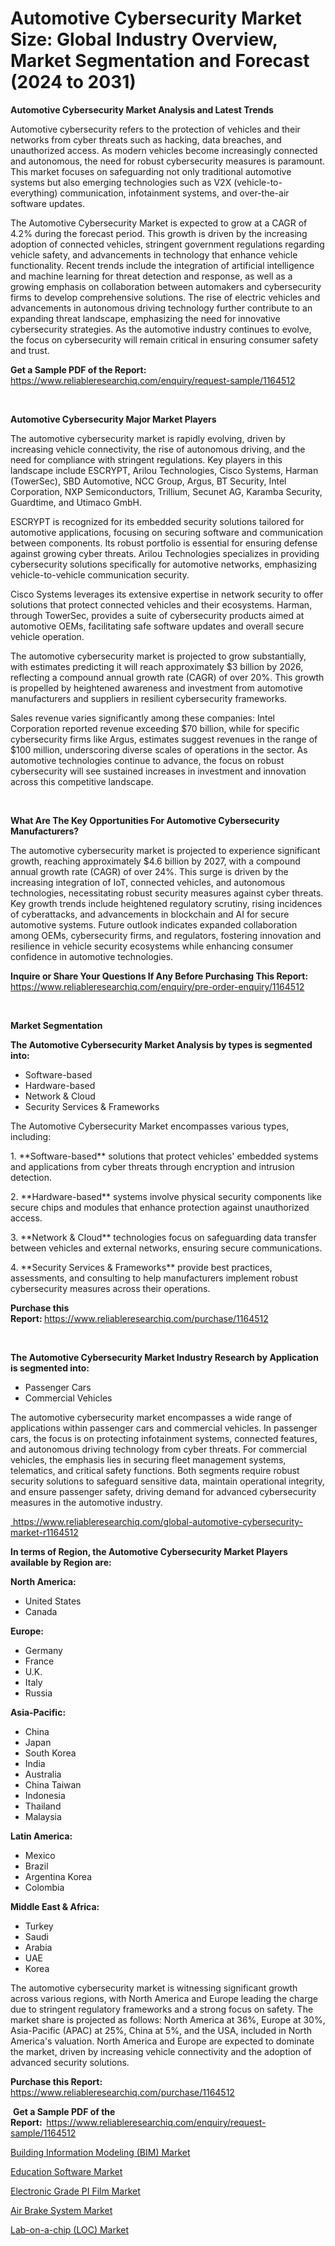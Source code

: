 <p><h1>Automotive Cybersecurity Market Size: Global Industry Overview, Market Segmentation and Forecast (2024 to 2031)</h1></p><p><strong>Automotive Cybersecurity Market Analysis and Latest Trends</strong></p>
<p><p>Automotive cybersecurity refers to the protection of vehicles and their networks from cyber threats such as hacking, data breaches, and unauthorized access. As modern vehicles become increasingly connected and autonomous, the need for robust cybersecurity measures is paramount. This market focuses on safeguarding not only traditional automotive systems but also emerging technologies such as V2X (vehicle-to-everything) communication, infotainment systems, and over-the-air software updates.</p><p>The Automotive Cybersecurity Market is expected to grow at a CAGR of 4.2% during the forecast period. This growth is driven by the increasing adoption of connected vehicles, stringent government regulations regarding vehicle safety, and advancements in technology that enhance vehicle functionality. Recent trends include the integration of artificial intelligence and machine learning for threat detection and response, as well as a growing emphasis on collaboration between automakers and cybersecurity firms to develop comprehensive solutions. The rise of electric vehicles and advancements in autonomous driving technology further contribute to an expanding threat landscape, emphasizing the need for innovative cybersecurity strategies. As the automotive industry continues to evolve, the focus on cybersecurity will remain critical in ensuring consumer safety and trust.</p></p>
<p><strong>Get a Sample PDF of the Report:&nbsp;</strong> <a href="https://www.reliableresearchiq.com/enquiry/request-sample/1164512?utm_campaign=1773&utm_medium=2&utm_source=Github&utm_content=ia&utm_term=02112024&utm_id=automotive-cybersecurity">https://www.reliableresearchiq.com/enquiry/request-sample/1164512</a></p>
<p>&nbsp;</p>
<p><strong>Automotive Cybersecurity Major Market Players</strong></p>
<p><p>The automotive cybersecurity market is rapidly evolving, driven by increasing vehicle connectivity, the rise of autonomous driving, and the need for compliance with stringent regulations. Key players in this landscape include ESCRYPT, Arilou Technologies, Cisco Systems, Harman (TowerSec), SBD Automotive, NCC Group, Argus, BT Security, Intel Corporation, NXP Semiconductors, Trillium, Secunet AG, Karamba Security, Guardtime, and Utimaco GmbH.</p><p>ESCRYPT is recognized for its embedded security solutions tailored for automotive applications, focusing on securing software and communication between components. Its robust portfolio is essential for ensuring defense against growing cyber threats. Arilou Technologies specializes in providing cybersecurity solutions specifically for automotive networks, emphasizing vehicle-to-vehicle communication security.</p><p>Cisco Systems leverages its extensive expertise in network security to offer solutions that protect connected vehicles and their ecosystems. Harman, through TowerSec, provides a suite of cybersecurity products aimed at automotive OEMs, facilitating safe software updates and overall secure vehicle operation.</p><p>The automotive cybersecurity market is projected to grow substantially, with estimates predicting it will reach approximately $3 billion by 2026, reflecting a compound annual growth rate (CAGR) of over 20%. This growth is propelled by heightened awareness and investment from automotive manufacturers and suppliers in resilient cybersecurity frameworks.</p><p>Sales revenue varies significantly among these companies: Intel Corporation reported revenue exceeding $70 billion, while for specific cybersecurity firms like Argus, estimates suggest revenues in the range of $100 million, underscoring diverse scales of operations in the sector. As automotive technologies continue to advance, the focus on robust cybersecurity will see sustained increases in investment and innovation across this competitive landscape.</p></p>
<p>&nbsp;</p>
<p><strong>What Are The Key Opportunities For Automotive Cybersecurity Manufacturers?</strong></p>
<p><p>The automotive cybersecurity market is projected to experience significant growth, reaching approximately $4.6 billion by 2027, with a compound annual growth rate (CAGR) of over 24%. This surge is driven by the increasing integration of IoT, connected vehicles, and autonomous technologies, necessitating robust security measures against cyber threats. Key growth trends include heightened regulatory scrutiny, rising incidences of cyberattacks, and advancements in blockchain and AI for secure automotive systems. Future outlook indicates expanded collaboration among OEMs, cybersecurity firms, and regulators, fostering innovation and resilience in vehicle security ecosystems while enhancing consumer confidence in automotive technologies.</p></p>
<p><strong>Inquire or Share Your Questions If Any Before Purchasing This Report:</strong> <a href="https://www.reliableresearchiq.com/enquiry/pre-order-enquiry/1164512?utm_campaign=1773&utm_medium=2&utm_source=Github&utm_content=ia&utm_term=02112024&utm_id=automotive-cybersecurity">https://www.reliableresearchiq.com/enquiry/pre-order-enquiry/1164512</a></p>
<p>&nbsp;</p>
<p><strong>Market Segmentation</strong></p>
<p><strong>The Automotive Cybersecurity Market Analysis by types is segmented into:</strong></p>
<p><ul><li>Software-based</li><li>Hardware-based</li><li>Network & Cloud</li><li>Security Services & Frameworks</li></ul></p>
<p><p>The Automotive Cybersecurity Market encompasses various types, including:</p><p>1. **Software-based** solutions that protect vehicles' embedded systems and applications from cyber threats through encryption and intrusion detection.</p><p>2. **Hardware-based** systems involve physical security components like secure chips and modules that enhance protection against unauthorized access.</p><p>3. **Network & Cloud** technologies focus on safeguarding data transfer between vehicles and external networks, ensuring secure communications.</p><p>4. **Security Services & Frameworks** provide best practices, assessments, and consulting to help manufacturers implement robust cybersecurity measures across their operations.</p></p>
<p><strong>Purchase this Report:&nbsp;</strong><a href="https://www.reliableresearchiq.com/purchase/1164512?utm_campaign=1773&utm_medium=2&utm_source=Github&utm_content=ia&utm_term=02112024&utm_id=automotive-cybersecurity">https://www.reliableresearchiq.com/purchase/1164512</a></p>
<p>&nbsp;</p>
<p><strong>The Automotive Cybersecurity Market Industry Research by Application is segmented into:</strong></p>
<p><ul><li>Passenger Cars</li><li>Commercial Vehicles</li></ul></p>
<p><p>The automotive cybersecurity market encompasses a wide range of applications within passenger cars and commercial vehicles. In passenger cars, the focus is on protecting infotainment systems, connected features, and autonomous driving technology from cyber threats. For commercial vehicles, the emphasis lies in securing fleet management systems, telematics, and critical safety functions. Both segments require robust security solutions to safeguard sensitive data, maintain operational integrity, and ensure passenger safety, driving demand for advanced cybersecurity measures in the automotive industry.</p></p>
<p><a href="https://www.reliableresearchiq.com/global-automotive-cybersecurity-market-r1164512?utm_campaign=1773&utm_medium=2&utm_source=Github&utm_content=ia&utm_term=02112024&utm_id=automotive-cybersecurity">&nbsp;https://www.reliableresearchiq.com/global-automotive-cybersecurity-market-r1164512</a></p>
<p><strong>In terms of Region, the Automotive Cybersecurity Market Players available by Region are:</strong></p>
<p>
    <p> <strong> North America: </strong>
        <ul>
            <li>United States</li>
            <li>Canada</li>
        </ul>
        </p> 
    <p> <strong> Europe: </strong>
        <ul>
            <li>Germany</li>
            <li>France</li>
            <li>U.K.</li>
            <li>Italy</li>
            <li>Russia</li>
        </ul>
        </p> 
    <p> <strong> Asia-Pacific: </strong>
        <ul>
            <li>China</li>
            <li>Japan</li>
            <li>South Korea</li>
            <li>India</li>
            <li>Australia</li>
            <li>China Taiwan</li>
            <li>Indonesia</li>
            <li>Thailand</li>
            <li>Malaysia</li>
        </ul>
        </p> 
    <p> <strong> Latin America: </strong>
        <ul>
            <li>Mexico</li>
            <li>Brazil</li>
            <li>Argentina Korea</li>
            <li>Colombia</li>
        </ul>
        </p> 
    <p> <strong> Middle East & Africa: </strong>
        <ul>
            <li>Turkey</li>
            <li>Saudi</li>
            <li>Arabia</li>
            <li>UAE</li>
            <li>Korea</li>
        </ul>
    </p>
    </p>
<p><p>The automotive cybersecurity market is witnessing significant growth across various regions, with North America and Europe leading the charge due to stringent regulatory frameworks and a strong focus on safety. The market share is projected as follows: North America at 36%, Europe at 30%, Asia-Pacific (APAC) at 25%, China at 5%, and the USA, included in North America's valuation. North America and Europe are expected to dominate the market, driven by increasing vehicle connectivity and the adoption of advanced security solutions.</p></p>
<p><strong>Purchase this Report: </strong><a href="https://www.reliableresearchiq.com/purchase/1164512?utm_campaign=1773&utm_medium=2&utm_source=Github&utm_content=ia&utm_term=02112024&utm_id=automotive-cybersecurity">https://www.reliableresearchiq.com/purchase/1164512</a></p>
<p>&nbsp;<strong>Get a Sample PDF of the Report:&nbsp;&nbsp;</strong><a href="https://www.reliableresearchiq.com/enquiry/request-sample/1164512?utm_campaign=1773&utm_medium=2&utm_source=Github&utm_content=ia&utm_term=02112024&utm_id=automotive-cybersecurity">https://www.reliableresearchiq.com/enquiry/request-sample/1164512</a></p>
<p><strong></strong></p>
<p><p><a href="https://www.linkedin.com/pulse/global-building-information-modeling-bim-market-analysis-8ease?utm_campaign=1773&utm_medium=2&utm_source=Github&utm_content=ia&utm_term=02112024&utm_id=automotive-cybersecurity">Building Information Modeling (BIM) Market</a></p><p><a href="https://www.linkedin.com/pulse/future-trends-global-education-software-market-insights-lo3ge?utm_campaign=1773&utm_medium=2&utm_source=Github&utm_content=ia&utm_term=02112024&utm_id=automotive-cybersecurity">Education Software Market</a></p><p><a href="https://www.linkedin.com/pulse/electronic-grade-pi-film-market-navigating-challenges-unlocking-pvn4e?utm_campaign=1773&utm_medium=2&utm_source=Github&utm_content=ia&utm_term=02112024&utm_id=automotive-cybersecurity">Electronic Grade PI Film Market</a></p><p><a href="https://github.com/RunaHaque64/Market-Research-Report-List-1/blob/main/air-brake-system-market.md?utm_campaign=1773&utm_medium=2&utm_source=Github&utm_content=ia&utm_term=02112024&utm_id=automotive-cybersecurity">Air Brake System Market</a></p><p><a href="https://www.linkedin.com/pulse/lab-on-a-chip-loc-market-size-share-competitive-landscape-unpxe?utm_campaign=1773&utm_medium=2&utm_source=Github&utm_content=ia&utm_term=02112024&utm_id=automotive-cybersecurity">Lab-on-a-chip (LOC) Market</a></p></p>
